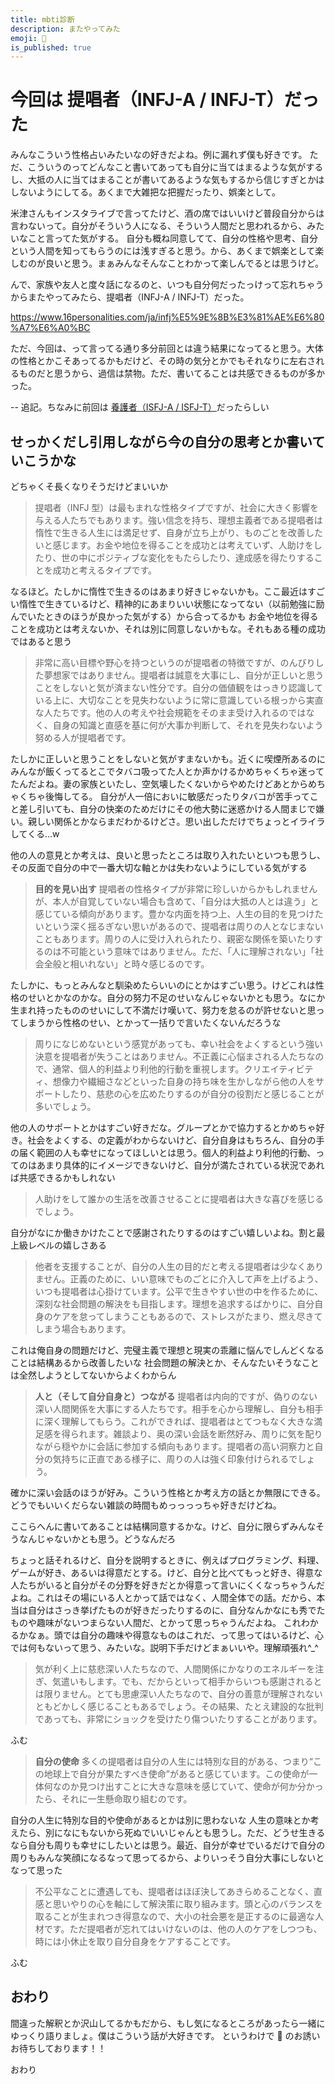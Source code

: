 ```yaml
---
title: mbti診断
description: またやってみた
emoji: 🔮
is_published: true
---
```


# 今回は 提唱者（INFJ-A / INFJ-T）だった

みんなこういう性格占いみたいなの好きだよね。例に漏れず僕も好きです。
ただ、こういうのってどんなこと書いてあっても自分に当てはまるような気がするし、大抵の人に当てはまることが書いてあるような気もするから信じすぎとかはしないようにしてる。あくまで大雑把な把握だったり、娯楽として。

米津さんもインスタライブで言ってたけど、酒の席ではいいけど普段自分からは言わないって。自分がそういう人になる、そういう人間だと思われるから、みたいなこと言ってた気がする。
自分も概ね同意してて、自分の性格や思考、自分という人間を知ってもらうのには浅すぎると思う。から、あくまで娯楽として楽しむのが良いと思う。まぁみんなそんなことわかって楽しんでるとは思うけど。

んで、家族や友人と度々話になるのと、いつも自分何だったっけって忘れちゃうからまたやってみたら、提唱者（INFJ-A / INFJ-T）だった。

https://www.16personalities.com/ja/infj%E5%9E%8B%E3%81%AE%E6%80%A7%E6%A0%BC

ただ、今回は、って言ってる通り多分前回とは違う結果になってると思う。大体の性格とかこそあってるかもだけど、その時の気分とかでもそれなりに左右されるものだと思うから、過信は禁物。ただ、書いてることは共感できるものが多かった。

-- 追記。ちなみに前回は [養護者（ISFJ-A / ISFJ-T）](https://www.16personalities.com/ja/isfj%E5%9E%8B%E3%81%AE%E6%80%A7%E6%A0%BC)だったらしい

## せっかくだし引用しながら今の自分の思考とか書いていこうかな

どちゃくそ長くなりそうだけどまいいか

> 提唱者（INFJ 型）は最もまれな性格タイプですが、社会に大きく影響を与える人たちでもあります。強い信念を持ち、理想主義者である提唱者は惰性で生きる人生には満足せず、自身が立ち上がり、ものごとを改善したいと感じます。お金や地位を得ることを成功とは考えていず、人助けをしたり、世の中にポジティブな変化をもたらしたり、達成感を得たりすることを成功と考えるタイプです。

なるほど。たしかに惰性で生きるのはあまり好きじゃないかも。ここ最近はすごい惰性で生きているけど、精神的にあまりいい状態になってない（以前勉強に励んでいたときのほうが良かった気がする）から合ってるかも
お金や地位を得ることを成功とは考えないか、それは別に同意しないかもな。それもある種の成功ではあると思う

> 非常に高い目標や野心を持つというのが提唱者の特徴ですが、のんびりした夢想家ではありません。提唱者は誠意を大事にし、自分が正しいと思うことをしないと気が済まない性分です。自分の価値観をはっきり認識している上に、大切なことを見失わないように常に意識している根っから実直な人たちです。他の人の考えや社会規範をそのまま受け入れるのではなく、自身の知識と直感を基に何が大事か判断して、それを見失わないよう努める人が提唱者です。

たしかに正しいと思うことをしないと気がすまないかも。近くに喫煙所あるのにみんなが飯くってるとこでタバコ吸ってた人とか声かけるかめちゃくちゃ迷ってたんだよね。妻の家族といたし、空気壊したくないからやめたけどあとからめちゃくちゃ後悔してる。
自分が人一倍においに敏感だったりタバコが苦手ってこと差し引いても、自分の快楽のためだけにその他大勢に迷惑かける人間まじで嫌い。親しい関係とかならまだわかるけどさ。思い出しただけでちょっとイライラしてくる...w

他の人の意見とか考えは、良いと思ったところは取り入れたいといつも思うし、その反面で自分の中で一番大切な軸とかは失わないようにしている気がする

> **目的を見い出す** 提唱者の性格タイプが非常に珍しいからかもしれませんが、本人が自覚していない場合も含めて、「自分は大抵の人とは違う」と感じている傾向があります。豊かな内面を持つ上、人生の目的を見つけたいという深く揺るぎない思いがあるので、提唱者は周りの人となじまないこともあります。周りの人に受け入れられたり、親密な関係を築いたりするのは不可能という意味ではありません。ただ、「人に理解されない」「社会全般と相いれない」と時々感じるのです。

たしかに、もっとみんなと馴染めたらいいのにとかはすごい思う。けどこれは性格のせいとかなのかな。自分の努力不足のせいなんじゃないかとも思う。なにか生まれ持ったもののせいにして不満だけ嘆いて、努力を怠るのが許せないと思ってしまうから性格のせい、とかって一括りで言いたくないんだろうな

> 周りになじめないという感覚があっても、幸い社会をよくするという強い決意を提唱者が失うことはありません。不正義に心悩まされる人たちなので、通常、個人的利益より利他的行動を重視します。クリエイティビティ、想像力や繊細さなどといった自身の持ち味を生かしながら他の人をサポートしたり、慈悲の心を広めたりするのが自分の役割だと感じることが多いでしょう。

他の人のサポートとかはすごい好きだな。グループとかで協力するとかめちゃ好き。社会をよくする、の定義がわからないけど、自分自身はもちろん、自分の手の届く範囲の人も幸せになってほしいとは思う。個人的利益より利他的行動、ってのはあまり具体的にイメージできないけど、自分が満たされている状況であれば共感できるかもしれない

> 人助けをして誰かの生活を改善させることに提唱者は大きな喜びを感じるでしょう。

自分がなにか働きかけたことで感謝されたりするのはすごい嬉しいよね。割と最上級レベルの嬉しさある

> 他者を支援することが、自分の人生の目的だと考える提唱者は少なくありません。正義のために、いい意味でものごとに介入して声を上げるよう、いつも提唱者は心掛けています。公平で生きやすい世の中を作るために、深刻な社会問題の解決をも目指します。理想を追求するばかりに、自分自身のケアを怠ってしまうこともあるので、ストレスがたまり、燃え尽きてしまう場合もあります。

これは俺自身の問題だけど、完璧主義で理想と現実の乖離に悩んでしんどくなることは結構あるから改善したいな
社会問題の解決とか、そんなたいそうなことは全然しようとしてないからよくわからん

> **人と（そして自分自身と）つながる** 提唱者は内向的ですが、偽りのない深い人間関係を大事にする人たちです。相手を心から理解し、自分も相手に深く理解してもらう。これができれば、提唱者はとてつもなく大きな満足感を得られます。雑談より、奥の深い会話を断然好み、周りに気を配りながら穏やかに会話に参加する傾向もあります。提唱者の高い洞察力と自分の気持ちに正直である様子に、周りの人は強く印象付けられるでしょう。

確かに深い会話のほうが好み。こういう性格とか考え方の話とか無限にできる。どうでもいいくだらない雑談の時間もめっっっっちゃ好きだけどね。

ここらへんに書いてあることは結構同意するかな。けど、自分に限らずみんなそうなんじゃないかとも思う。どうなんだろ

ちょっと話それるけど、自分を説明するときに、例えばプログラミング、料理、ゲームが好き、あるいは得意だとする。けど、自分と比べてもっと好き、得意な人たちがいると自分がその分野を好きだとか得意って言いにくくなっちゃうんだよね。これはその場にいる人とかって話ではなく、人間全体での話。だから、本当は自分はさっき挙げたものが好きだったりするのに、自分なんかなにも秀でたものや趣味がないつまらない人間だ、とかって思っちゃうんだよね。
これわかるかなぁ。頭では自分の趣味や得意なものはこれだ、って思ってはいるけど、心では何もないって思う、みたいな。説明下手だけどまぁいいや。理解頑張れ^\_^

> 気が利く上に慈悲深い人たちなので、人間関係にかなりのエネルギーを注ぎ、気遣いもします。でも、だからといって相手からいつも感謝されるとは限りません。とても思慮深い人たちなので、自分の善意が理解されないともどかしく感じることもあるでしょう。その結果、たとえ建設的な批判であっても、非常にショックを受けたり傷ついたりすることがあります。

ふむ

> **自分の使命** 多くの提唱者は自分の人生には特別な目的がある、つまり“この地球上で自分が果たすべき使命”があると感じています。この使命が一体何なのか見つけ出すことに大きな意味を感じていて、使命が何か分かったら、それに一生懸命取り組むのです。

自分の人生に特別な目的や使命があるとかは別に思わないな
人生の意味とか考えたら、別になにもないから死ぬでいいじゃんとも思うし。ただ、どうせ生きるなら自分も周りも幸せにしたいとは思う。最近、自分が幸せでいるだけで自分の周りもみんな笑顔になるなって思ってるから、よりいっそう自分大事にしないとなって思った

> 不公平なことに遭遇しても、提唱者はほぼ決してあきらめることなく、直感と思いやりの心を軸にして解決策に取り組みます。頭と心のバランスを取ることが生まれつき得意なので、大小の社会悪を是正するのに最適な人材です。ただ提唱者が忘れてはいけないのは、他の人のケアをしつつも、時には小休止を取り自分自身をケアすることです。

ふむ

## おわり

間違った解釈とか沢山してるかもだから、もし気になるところがあったら一緒にゆっくり語りましょ。僕はこういう話が大好きです。
というわけで 🍻 のお誘いお待ちしております！！

おわり

